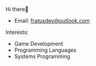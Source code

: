 Hi there👋
  - Email: [fratusdev@outlook.com](mailto:fratusdev@outlook.com)
    
Interests:
  - Game Development
  - Programming Languages
  - Systems Programming
